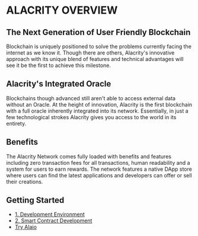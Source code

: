 # ALACRITY OVERVIEW

## The Next Generation of User Friendly Blockchain

Blockchain is uniquely positioned to solve the problems currently facing the internet as we know it. Though there are others, Alacrity's innovative approach with its unique blend of features and technical advantages will see it be the first to achieve this milestone.

## Alacrity's Integrated Oracle

Blockchains though advanced still aren't able to access external data without an Oracle. At the height of innovation, Alacrity is the first blockchain with a full oracle inherently integrated into its network. Essentially, in just a few technological strokes Alacrity gives you access to the world in its entirety.

## Benefits

The Alacrity Network comes fully loaded with benefits and features including zero transaction fees for all transactions, human readability and a system for users to earn rewards. The network features a native DApp store where users can find the latest applications and developers can offer or sell their creations.

## Getting Started 

* [1. Development Environment](/docs/how_alaio_works/1._development_environment)
* [2. Smart Contract Development](/docs/how_alaio_works/2._smart_contract_development)
* [Try Alaio](/docs/how_alaio_works/try_alaio.md)